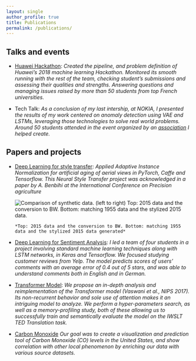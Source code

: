 ```yaml
---
layout: single
author_profile: true
title: Publications
permalink: /publications/
---
```


## Talks and events

- [Huawei Hackathon](https://www.bemyapp.com/events/big-data-challenge.html):
*Created the pipeline, and problem definition of Huawei’s 2018 machine learning Hackathon.
Monitored its smooth running with the rest of the team, checking student’s submissions and assessing their qualities and strengths. Answering questions and managing issues raised by more than 50 students from top French universities.*

- Tech Talk:
*As a conclusion of my last intership, at NOKIA, I presented the results of my work centered on anomaly detection using VAE and LSTMs, leveraging those technologies to solve real world problems. Around 50 students attended in the event organized by an [association](https://assos.utc.fr/dataventure/) I helped create.*



## Papers and projects

 -  [Deep Learning for style
       transfer](https://gabriel-hurtado.github.io/assets/pdfs/style.pdf):
       *Applied Adaptive Instance Normalization for artificial aging of aerial views in PyTorch, Caffe and Tensorflow. This Neural Style
       Transfer project was acknowledged in a paper by A. Benbihi at the
       International Conference on Precision agriculture*

       ![Comparison of synthetic data. (left to right) Top: 2015 data and the conversion to BW. Bottom: matching 1955 data and the stylized 2015 data.](https://gabriel-hurtado.github.io/assets/images/style/figure.jpg)

		*Top: 2015 data and the conversion to BW. Bottom: matching 1955 data and the stylized 2015 data generated*

 -  [Deep Learning for Sentiment Analysis](https://github.com/gabriel-hurtado/Sentiment-Analysis):
		*I led a team of four students in a project involving standard machine learning techniques along with LSTM networks,
		in Keras and Tensorflow. We focused studying customer reviews from Yelp. The model predicts scores of users’ comments with an average error of 0.4 out of 5 stars, and was able to understand comments both in English and in German.*

 -	[Transformer Model](https://deepfrench.gitlab.io/deep-learning-project/):
		*We propose an in-depth analysis and reimplementation of the Transformer model (Vaswani et al., NIPS 2017). Its non-recurrent behavior and sole use of attention makes it an intriguing model to analyze. We perform a hyper-parameters search, as well as a memory-profiling study, both of these allowing us to successfully train and semantically evaluate the model on the IWSLT TED Translation task.* 
		
 -	[Carbon Monoxide]( https://deepfrench.gitlab.io/data-visualisation-project/)
 		*Our goal was to create a visualization and prediction tool of Carbon Monoxide (CO) levels in the United States, and show correlation with other local phenomenon by enriching our data with various source datasets.*